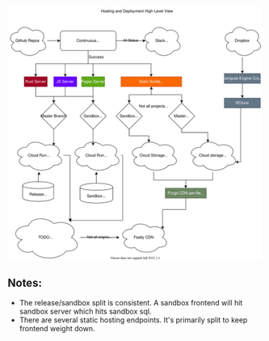 <p align="center">
    <img alt="Hosting and Deployment High Level View" src="./hosting-deployment.drawio.svg">
</p>

## Notes:

* The release/sandbox split is consistent. A sandbox frontend will hit sandbox server which hits sandbox sql.
* There are several static hosting endpoints. It's primarily split to keep frontend weight down.

